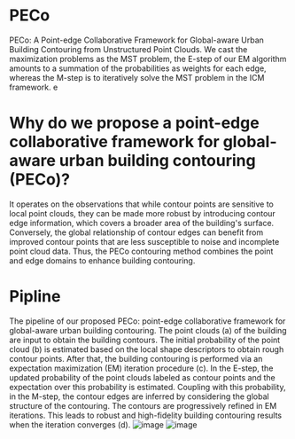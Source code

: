 # PECo
PECo: A Point-edge Collaborative Framework for Global-aware Urban Building Contouring from Unstructured Point Clouds.
We cast the maximization problems as the MST problem, 
the E-step of our EM algorithm amounts to a summation of the probabilities as weights for each edge, 
whereas the M-step is to iteratively solve the MST problem in the ICM framework. e 
# Why do we propose a point-edge collaborative framework for global-aware urban building contouring (PECo)?
It operates on the observations that while contour points are sensitive to local point clouds, they can be made more robust by introducing contour edge information, which covers a broader area of the building's surface.
Conversely, the global relationship of contour edges can benefit from improved contour points that are less susceptible to noise and incomplete point cloud data. 
Thus, the PECo contouring method combines the point and edge domains to enhance building contouring.
# Pipline
The pipeline of our proposed PECo: point-edge collaborative framework for global-aware urban building contouring. 
The point clouds (a) of the building are input to obtain the building contours. 
The initial probability of the point cloud (b) is estimated based on the local shape descriptors to obtain rough contour points.
After that, the building contouring is performed via an expectation maximization (EM) iteration procedure (c). 
In the E-step, the updated probability of the point clouds labeled as contour points and the expectation over this probability is estimated. 
Coupling with this probability, in the M-step, the contour edges are inferred by considering the global structure of the contouring. 
The contours are progressively refined in EM iterations. This leads to robust and high-fidelity building contouring results when the iteration converges (d).
![image](https://github.com/DAPointcloud/PECo/assets/145087751/13b60d3b-d218-40ee-b77c-04ba5e1fc022)
![image](https://github.com/DAPointcloud/PECo/assets/145087751/37842249-9551-4542-b4ac-39331acb515b)
